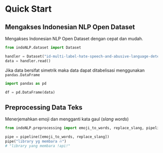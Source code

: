 # Quick Start

## Mengakses Indonesian NLP Open Dataset

Mengakses Indonesian NLP Open Dataset dengan cepat dan mudah.

```python
from indoNLP.dataset import Dataset

handler = Dataset("id-multi-label-hate-speech-and-abusive-language-detection")
data = handler.read()
```

Jika data bersifat simetrik maka data dapat ditabelisasi menggunakan `pandas.DataFrame`

```python
import pandas as pd

df = pd.DataFrame(data)
```

## Preprocessing Data Teks

Menerjemahkan emoji dan mengganti kata gaul (_slang words_)

```python
from indoNLP.preprocessing import emoji_to_words, replace_slang, pipeline

pipe = pipeline([emoji_to_words, replace_slang])
pipe("library yg membara 🔥")
# "library yang membara !api!"
```
